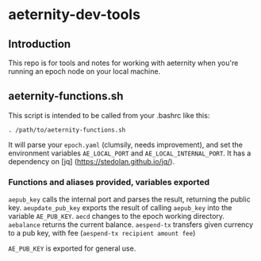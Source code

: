 # aeternity-dev-tools

## Introduction

This repo is for tools and notes for working with aeternity when you're running an epoch node on your local machine.

## aeternity-functions.sh

This script is intended to be called from your .bashrc like this:

`. /path/to/aeternity-functions.sh`

It will parse your `epoch.yaml` (clumsily, needs improvement), and set the environment variables `AE_LOCAL_PORT` and `AE_LOCAL_INTERNAL_PORT`. It has a dependency on [jq] (https://stedolan.github.io/jq/).

### Functions and aliases provided, variables exported

`aepub_key` calls the internal port and parses the result, returning the public key.
`aeupdate_pub_key` exports the result of calling `aepub_key` into the variable `AE_PUB_KEY`.
`aecd` changes to the epoch working directory.
`aebalance` returns the current balance.
`aespend-tx` transfers given currency to a pub key, with fee (`aespend-tx recipient amount fee`)

`AE_PUB_KEY` is exported for general use.

